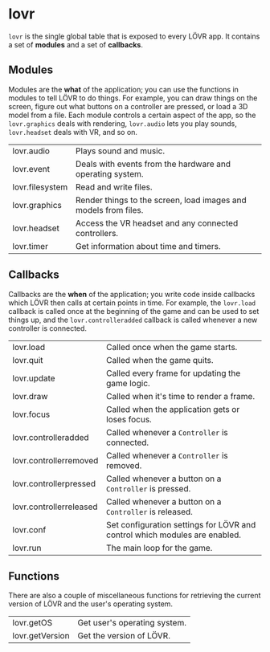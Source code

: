 <!--
category: module
-->

lovr
===

`lovr` is the single global table that is exposed to every LÖVR app.  It contains a set of
**modules** and a set of **callbacks**.

Modules
---

Modules are the **what** of the application; you can use the functions in modules to tell LÖVR to do
things.  For example, you can draw things on the screen, figure out what buttons on a controller are
pressed, or load a 3D model from a file.  Each module controls a certain aspect of the app, so the
`lovr.graphics` deals with rendering, `lovr.audio` lets you play sounds, `lovr.headset` deals with
VR, and so on.

<table>
<tr>
  <td class="pre">lovr.audio</td>
  <td>Plays sound and music.</td>
</tr>

<tr>
  <td class="pre">lovr.event</td>
  <td>Deals with events from the hardware and operating system.</td>
</tr>

<tr>
  <td class="pre">lovr.filesystem</td>
  <td>Read and write files.</td>
</tr>

<tr>
  <td class="pre">lovr.graphics</td>
  <td>Render things to the screen, load images and models from files.</td>
</tr>

<tr>
  <td class="pre">lovr.headset</td>
  <td>Access the VR headset and any connected controllers.</td>
</tr>

<tr>
  <td class="pre">lovr.timer</td>
  <td>Get information about time and timers.</td>
</tr>
</table>

Callbacks
---

Callbacks are the **when** of the application; you write code inside callbacks which LÖVR then calls
at certain points in time.  For example, the `lovr.load` callback is called once at the beginning of
the game and can be used to set things up, and the `lovr.controlleradded` callback is called
whenever a new controller is connected.

<table>
<tr>
  <td class="pre">lovr.load</td>
  <td>Called once when the game starts.</td>
</tr>

<tr>
  <td class="pre">lovr.quit</td>
  <td>Called when the game quits.</td>
</tr>

<tr>
  <td class="pre">lovr.update</td>
  <td>Called every frame for updating the game logic.</td>
</tr>

<tr>
  <td class="pre">lovr.draw</td>
  <td>Called when it's time to render a frame.</td>
</tr>

<tr>
  <td class="pre">lovr.focus</td>
  <td>Called when the application gets or loses focus.</td>
</tr>

<tr>
  <td class="pre">lovr.controlleradded</td>
  <td>Called whenever a <code>Controller</code> is connected.</td>
</tr>

<tr>
  <td class="pre">lovr.controllerremoved</td>
  <td>Called whenever a <code>Controller</code> is removed.</td>
</tr>

<tr>
  <td class="pre">lovr.controllerpressed</td>
  <td>Called whenever a button on a <code>Controller</code> is pressed.</td>
</tr>

<tr>
  <td class="pre">lovr.controllerreleased</td>
  <td>Called whenever a button on a <code>Controller</code> is released.</td>
</tr>

<tr>
  <td class="pre">lovr.conf</td>
  <td>Set configuration settings for LÖVR and control which modules are enabled.</td>
</tr>

<tr>
  <td class="pre">lovr.run</td>
  <td>The main loop for the game.</td>
</tr>
</table>

Functions
---

There are also a couple of miscellaneous functions for retrieving the current version of LÖVR and
the user's operating system.

<table>
<tr>
  <td class="pre">lovr.getOS</td>
  <td>Get user's operating system.</td>
</tr>

<tr>
  <td class="pre">lovr.getVersion</td>
  <td>Get the version of LÖVR.</td>
</tr>
</table>
